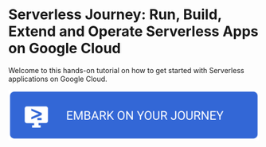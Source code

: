 # Serverless Journey: Run, Build, Extend and Operate Serverless Apps on Google Cloud

Welcome to this hands-on tutorial on how to get started with Serverless applications on Google Cloud.

[![Begin the Tutorial](.journey/journey.svg)](https://shell.cloud.google.com/cloudshell/editor?cloudshell_git_repo=https://github.com/NucleusEngineering/serverless.git&cloudshell_tutorial=.journey/tutorial.neos.md&show=ide&cloudshell_workspace=)



